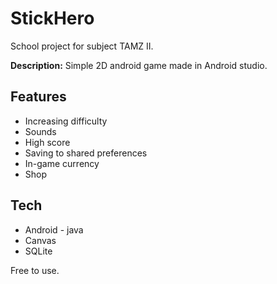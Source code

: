 # StickHero
School project for subject TAMZ II.  
  
**Description:** Simple 2D android game made in Android studio.

## Features
* Increasing difficulty
* Sounds
* High score
* Saving to shared preferences
* In-game currency
* Shop

## Tech
* Android - java
* Canvas
* SQLite

Free to use.

